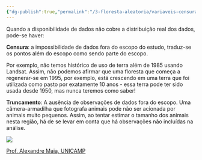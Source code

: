 ```yaml
---
{"dg-publish":true,"permalink":"/3-floresta-aleatoria/variaveis-censuradas-e-truncadas/"}
---
```


Quando a disponibilidade de dados não cobre a distribuição real dos dados, pode-se haver:

**Censura**: a impossibilidade de dados fora do escopo do estudo, traduz-se os pontos além do escopo como sendo parte do escopo.

Por exemplo, não temos histórico de uso de terra além de 1985 usando Landsat. Assim, não podemos afirmar que uma floresta que começa a regenerar-se em 1995, por exemplo, está crescendo em uma terra que foi utilizada como pasto por exatamente 10 anos - essa terra pode ter sido usada desde 1950, mas nunca teremos como saber!

**Truncamento**: A ausência de observações de dados fora do escopo.
Uma câmera-armadilha que fotografa animais pode não ser acionada por animais muito pequenos. Assim, ao tentar estimar o tamanho dos animais nesta região, há de se levar em conta que há observações não incluídas na análise.

![](https://i.imgur.com/OkxslZV.png)

[Prof. Alexandre Maia, UNICAMP](https://www4.eco.unicamp.br/docentes/gori/images/arquivos/EconometriaII/Ce731_Aula7_VariaveisCensuradasTruncadas.pdf)